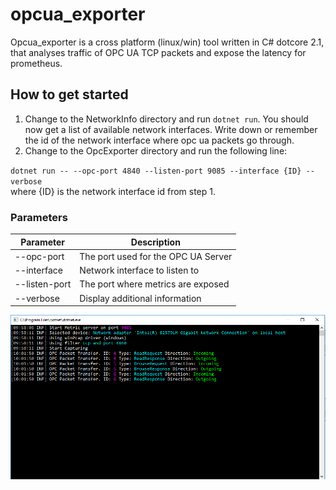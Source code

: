 # opcua_exporter
Opcua_exporter is a cross platform (linux/win) tool written in C# dotcore 2.1, that analyses traffic of OPC UA TCP packets and expose the latency for prometheus.

## How to get started
1) Change to the NetworkInfo directory and run ``dotnet run``. You should now get a list of available network interfaces. Write down or remember the id of the network interface where opc ua packets go through.
2) Change to the OpcExporter directory and run the following line:

``dotnet run -- --opc-port 4840 --listen-port 9085 --interface {ID} --verbose``  
where {ID} is the network interface id from step 1.

### Parameters
|Parameter|Description|
|--|--|
| --opc-port | The port used for the OPC UA Server |
| --interface | Network interface to listen to |
| --listen-port | The port where metrics are exposed |
| --verbose | Display additional information |
  
  
![Alt text](/Screenshots/opc_exporter.PNG "screenshot")
